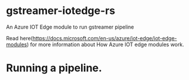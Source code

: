 # gstreamer-iotedge-rs
An Azure IOT Edge module to run gstreamer pipeline

Read here(https://docs.microsoft.com/en-us/azure/iot-edge/iot-edge-modules) for more information about How Azure IOT edge modules work.

# Running a pipeline.
